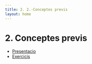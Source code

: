 ```yaml
---
title: 2. 2.-Conceptes previs
layout: home
---
```


# 2. Conceptes previs

* [Presentacio](3.1-conceptes_previs_compress.pdf)
* [Exercicis](https://classroom.github.com/a/dLGXkYCq)
